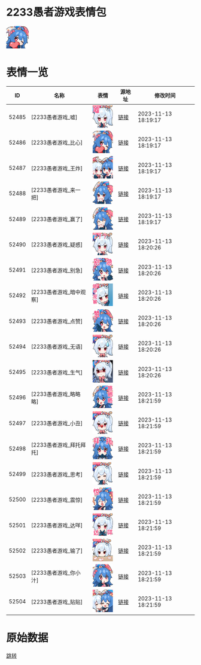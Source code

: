 # 2233愚者游戏表情包

<img src="./cover.png" height="60" alt="cover" />

# 表情一览

|ID|名称|表情|源地址|修改时间|
|----|----|----|----|----|
|52485|[2233愚者游戏_嘘]|<img src="./pic/052485_%5B2233愚者游戏_嘘%5D.png" height="60" alt="嘘"/>|[链接](https://i0.hdslb.com/bfs/emote/a0d67d0e5488bf95b84c08e5b329e3b6030381c9.png)|2023-11-13 18:19:17|
|52486|[2233愚者游戏_比心]|<img src="./pic/052486_%5B2233愚者游戏_比心%5D.png" height="60" alt="比心"/>|[链接](https://i0.hdslb.com/bfs/emote/ad33c170cdffbae5ce83356e2b62a54f82114f33.png)|2023-11-13 18:19:17|
|52487|[2233愚者游戏_王炸]|<img src="./pic/052487_%5B2233愚者游戏_王炸%5D.png" height="60" alt="王炸"/>|[链接](https://i0.hdslb.com/bfs/emote/75709ae8d4b0c74a46c6e0f74465db4788432458.png)|2023-11-13 18:19:17|
|52488|[2233愚者游戏_来一把]|<img src="./pic/052488_%5B2233愚者游戏_来一把%5D.png" height="60" alt="来一把"/>|[链接](https://i0.hdslb.com/bfs/emote/1a4c20f77d960f8381fe10c91d8ffd8e84f939c6.png)|2023-11-13 18:19:17|
|52489|[2233愚者游戏_赢了]|<img src="./pic/052489_%5B2233愚者游戏_赢了%5D.png" height="60" alt="赢了"/>|[链接](https://i0.hdslb.com/bfs/emote/cabba1a29a8e1ccbaa8f7c0f8fa814690b4b4ce4.png)|2023-11-13 18:19:17|
|52490|[2233愚者游戏_疑惑]|<img src="./pic/052490_%5B2233愚者游戏_疑惑%5D.png" height="60" alt="疑惑"/>|[链接](https://i0.hdslb.com/bfs/emote/2f2fc4c840dcf05b1c59b0d9a3bcfe55c41c8eca.png)|2023-11-13 18:20:26|
|52491|[2233愚者游戏_别急]|<img src="./pic/052491_%5B2233愚者游戏_别急%5D.png" height="60" alt="别急"/>|[链接](https://i0.hdslb.com/bfs/emote/26d47dcf360b2722343c47926b19635d53134893.png)|2023-11-13 18:20:26|
|52492|[2233愚者游戏_暗中观察]|<img src="./pic/052492_%5B2233愚者游戏_暗中观察%5D.png" height="60" alt="暗中观察"/>|[链接](https://i0.hdslb.com/bfs/emote/06b293e45664606d5e5c202017a1e4051348334e.png)|2023-11-13 18:20:26|
|52493|[2233愚者游戏_点赞]|<img src="./pic/052493_%5B2233愚者游戏_点赞%5D.png" height="60" alt="点赞"/>|[链接](https://i0.hdslb.com/bfs/emote/6f949e23181bfb080f472ed712d3869823561f9f.png)|2023-11-13 18:20:26|
|52494|[2233愚者游戏_无语]|<img src="./pic/052494_%5B2233愚者游戏_无语%5D.png" height="60" alt="无语"/>|[链接](https://i0.hdslb.com/bfs/emote/bc66eaf4a90a883d44d5bc5f6f62082b7af36799.png)|2023-11-13 18:20:26|
|52495|[2233愚者游戏_生气]|<img src="./pic/052495_%5B2233愚者游戏_生气%5D.png" height="60" alt="生气"/>|[链接](https://i0.hdslb.com/bfs/emote/8800e824e24d85d240f6cc0830036c72ee8398e0.png)|2023-11-13 18:20:26|
|52496|[2233愚者游戏_略略略]|<img src="./pic/052496_%5B2233愚者游戏_略略略%5D.png" height="60" alt="略略略"/>|[链接](https://i0.hdslb.com/bfs/emote/486184de5e4db64b6eec4f9a585ed74cbded6790.png)|2023-11-13 18:21:59|
|52497|[2233愚者游戏_小丑]|<img src="./pic/052497_%5B2233愚者游戏_小丑%5D.png" height="60" alt="小丑"/>|[链接](https://i0.hdslb.com/bfs/emote/80562c0145a56faf33da44e6231cc8e3ffa0f822.png)|2023-11-13 18:21:59|
|52498|[2233愚者游戏_拜托拜托]|<img src="./pic/052498_%5B2233愚者游戏_拜托拜托%5D.png" height="60" alt="拜托拜托"/>|[链接](https://i0.hdslb.com/bfs/emote/b621b97e215ac2cf06eb37928b49b8a90f93356d.png)|2023-11-13 18:21:59|
|52499|[2233愚者游戏_思考]|<img src="./pic/052499_%5B2233愚者游戏_思考%5D.png" height="60" alt="思考"/>|[链接](https://i0.hdslb.com/bfs/emote/7c217de2cba4f822b9ec5cc067d8bd1c1a83bc54.png)|2023-11-13 18:21:59|
|52500|[2233愚者游戏_震惊]|<img src="./pic/052500_%5B2233愚者游戏_震惊%5D.png" height="60" alt="震惊"/>|[链接](https://i0.hdslb.com/bfs/emote/4001f43a599a4b128bff4f1efe717fd42d3322e6.png)|2023-11-13 18:21:59|
|52501|[2233愚者游戏_达咩]|<img src="./pic/052501_%5B2233愚者游戏_达咩%5D.png" height="60" alt="达咩"/>|[链接](https://i0.hdslb.com/bfs/emote/8fbd4901b7e2eeaa09519f7e04426ac65933609e.png)|2023-11-13 18:21:59|
|52502|[2233愚者游戏_输了]|<img src="./pic/052502_%5B2233愚者游戏_输了%5D.png" height="60" alt="输了"/>|[链接](https://i0.hdslb.com/bfs/emote/7f449f9ec78435642fb3cacc7bc2630f9d745b6b.png)|2023-11-13 18:21:59|
|52503|[2233愚者游戏_你小汁]|<img src="./pic/052503_%5B2233愚者游戏_你小汁%5D.png" height="60" alt="你小汁"/>|[链接](https://i0.hdslb.com/bfs/emote/49c4f9bf511565f96f42811f100c49a00a9c3f85.png)|2023-11-13 18:21:59|
|52504|[2233愚者游戏_贴贴]|<img src="./pic/052504_%5B2233愚者游戏_贴贴%5D.png" height="60" alt="贴贴"/>|[链接](https://i0.hdslb.com/bfs/emote/3f2d1f5ce2f00536be5d483c644210cfcb00a04b.png)|2023-11-13 18:21:59|

# 原始数据

[跳转](./raw.json)

